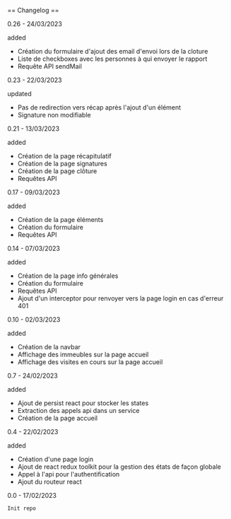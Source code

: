 == Changelog ==

0.26 - 24/03/2023

added

- Création du formulaire d'ajout des email d'envoi lors de la cloture
- Liste de checkboxes avec les personnes à qui envoyer le rapport
- Requête API sendMail

0.23 - 22/03/2023

updated

- Pas de redirection vers récap après l'ajout d'un élément
- Signature non modifiable 

0.21 - 13/03/2023

added

- Création de la page récapitulatif
- Création de la page signatures
- Création de la page clôture
- Requêtes API

0.17 - 09/03/2023

added

- Création de la page éléments
- Création du formulaire
- Requêtes API

0.14 - 07/03/2023

added

- Création de la page info générales
- Création du formulaire
- Requêtes API
- Ajout d'un interceptor pour renvoyer vers la page login en cas d'erreur 401

0.10 - 02/03/2023

added

- Création de la navbar
- Affichage des immeubles sur la page accueil
- Affichage des visites en cours sur la page accueil

0.7 - 24/02/2023

added

- Ajout de persist react pour stocker les states
- Extraction des appels api dans un service
- Création de la page accueil

0.4 - 22/02/2023

added

- Création d'une page login
- Ajout de react redux toolkit pour la gestion des états de façon globale
- Appel à l'api pour l'authentification
- Ajout du routeur react

0.0 - 17/02/2023

    Init repo
